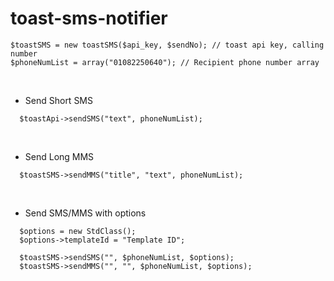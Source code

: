 # toast-sms-notifier

```
$toastSMS = new toastSMS($api_key, $sendNo); // toast api key, calling number
$phoneNumList = array("01082250640"); // Recipient phone number array 
```
<br>

- Send Short SMS

```
  $toastApi->sendSMS("text", phoneNumList);
```

<br>

- Send Long MMS
```
  $toastSMS->sendMMS("title", "text", phoneNumList);
```
<br>

- Send SMS/MMS with options
```
  $options = new StdClass();
  $options->templateId = "Template ID";
  
  $toastSMS->sendSMS("", $phoneNumList, $options);
  $toastSMS->sendMMS("", "", $phoneNumList, $options);
```

